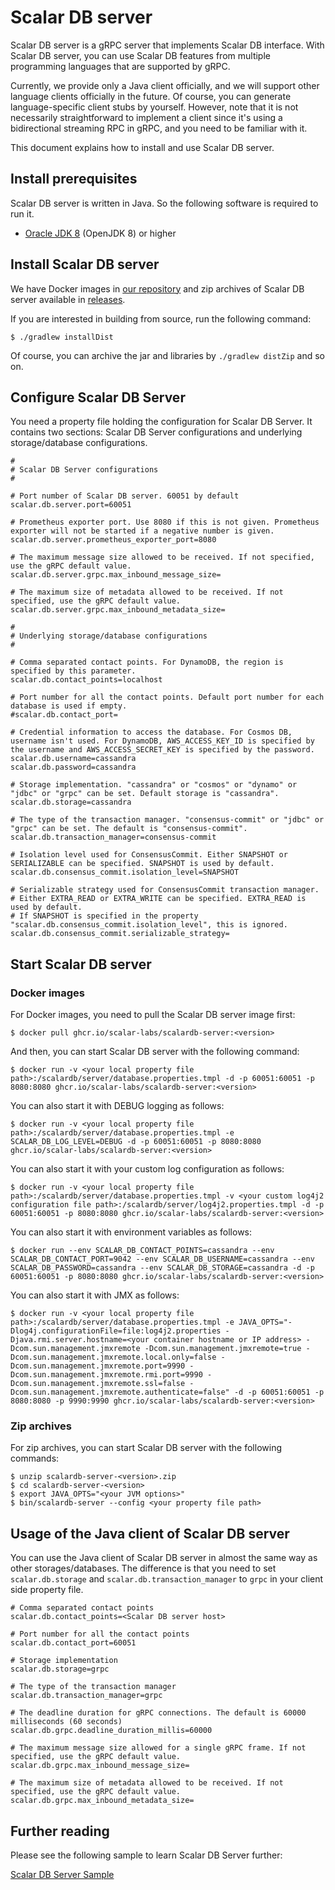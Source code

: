 # Scalar DB server

Scalar DB server is a gRPC server that implements Scalar DB interface. 
With Scalar DB server, you can use Scalar DB features from multiple programming languages that are supported by gRPC.

Currently, we provide only a Java client officially, and we will support other language clients officially in the future.
Of course, you can generate language-specific client stubs by yourself.
However, note that it is not necessarily straightforward to implement a client since it's using a bidirectional streaming RPC in gRPC, and you need to be familiar with it.

This document explains how to install and use Scalar DB server.

## Install prerequisites

Scalar DB server is written in Java. So the following software is required to run it.

* [Oracle JDK 8](https://www.oracle.com/technetwork/java/javase/downloads/jdk8-downloads-2133151.html) (OpenJDK 8) or higher

## Install Scalar DB server

We have Docker images in [our repository](https://github.com/orgs/scalar-labs/packages/container/package/scalardb-server) and zip archives of Scalar DB server available in [releases](https://github.com/scalar-labs/scalardb/releases).

If you are interested in building from source, run the following command: 

```shell
$ ./gradlew installDist
```

Of course, you can archive the jar and libraries by `./gradlew distZip` and so on.

## Configure Scalar DB Server

You need a property file holding the configuration for Scalar DB Server. 
It contains two sections: Scalar DB Server configurations and underlying storage/database configurations.

```properties
#
# Scalar DB Server configurations
#

# Port number of Scalar DB server. 60051 by default
scalar.db.server.port=60051

# Prometheus exporter port. Use 8080 if this is not given. Prometheus exporter will not be started if a negative number is given.
scalar.db.server.prometheus_exporter_port=8080

# The maximum message size allowed to be received. If not specified, use the gRPC default value.
scalar.db.server.grpc.max_inbound_message_size=

# The maximum size of metadata allowed to be received. If not specified, use the gRPC default value.
scalar.db.server.grpc.max_inbound_metadata_size=

#
# Underlying storage/database configurations
#

# Comma separated contact points. For DynamoDB, the region is specified by this parameter.
scalar.db.contact_points=localhost

# Port number for all the contact points. Default port number for each database is used if empty.
#scalar.db.contact_port=

# Credential information to access the database. For Cosmos DB, username isn't used. For DynamoDB, AWS_ACCESS_KEY_ID is specified by the username and AWS_ACCESS_SECRET_KEY is specified by the password.
scalar.db.username=cassandra
scalar.db.password=cassandra

# Storage implementation. "cassandra" or "cosmos" or "dynamo" or "jdbc" or "grpc" can be set. Default storage is "cassandra".
scalar.db.storage=cassandra

# The type of the transaction manager. "consensus-commit" or "jdbc" or "grpc" can be set. The default is "consensus-commit".
scalar.db.transaction_manager=consensus-commit

# Isolation level used for ConsensusCommit. Either SNAPSHOT or SERIALIZABLE can be specified. SNAPSHOT is used by default.
scalar.db.consensus_commit.isolation_level=SNAPSHOT

# Serializable strategy used for ConsensusCommit transaction manager.
# Either EXTRA_READ or EXTRA_WRITE can be specified. EXTRA_READ is used by default.
# If SNAPSHOT is specified in the property "scalar.db.consensus_commit.isolation_level", this is ignored.
scalar.db.consensus_commit.serializable_strategy=
```

## Start Scalar DB server

### Docker images

For Docker images, you need to pull the Scalar DB server image first:
```shell
$ docker pull ghcr.io/scalar-labs/scalardb-server:<version>
```

And then, you can start Scalar DB server with the following command:
```shell
$ docker run -v <your local property file path>:/scalardb/server/database.properties.tmpl -d -p 60051:60051 -p 8080:8080 ghcr.io/scalar-labs/scalardb-server:<version>
```

You can also start it with DEBUG logging as follows:
```shell
$ docker run -v <your local property file path>:/scalardb/server/database.properties.tmpl -e SCALAR_DB_LOG_LEVEL=DEBUG -d -p 60051:60051 -p 8080:8080 ghcr.io/scalar-labs/scalardb-server:<version>
````

You can also start it with your custom log configuration as follows:
```shell
$ docker run -v <your local property file path>:/scalardb/server/database.properties.tmpl -v <your custom log4j2 configuration file path>:/scalardb/server/log4j2.properties.tmpl -d -p 60051:60051 -p 8080:8080 ghcr.io/scalar-labs/scalardb-server:<version>
```

You can also start it with environment variables as follows:
```shell
$ docker run --env SCALAR_DB_CONTACT_POINTS=cassandra --env SCALAR_DB_CONTACT_PORT=9042 --env SCALAR_DB_USERNAME=cassandra --env SCALAR_DB_PASSWORD=cassandra --env SCALAR_DB_STORAGE=cassandra -d -p 60051:60051 -p 8080:8080 ghcr.io/scalar-labs/scalardb-server:<version>
```

You can also start it with JMX as follows:
```shell
$ docker run -v <your local property file path>:/scalardb/server/database.properties.tmpl -e JAVA_OPTS="-Dlog4j.configurationFile=file:log4j2.properties -Djava.rmi.server.hostname=<your container hostname or IP address> -Dcom.sun.management.jmxremote -Dcom.sun.management.jmxremote=true -Dcom.sun.management.jmxremote.local.only=false -Dcom.sun.management.jmxremote.port=9990 -Dcom.sun.management.jmxremote.rmi.port=9990 -Dcom.sun.management.jmxremote.ssl=false -Dcom.sun.management.jmxremote.authenticate=false" -d -p 60051:60051 -p 8080:8080 -p 9990:9990 ghcr.io/scalar-labs/scalardb-server:<version>
```

### Zip archives

For zip archives, you can start Scalar DB server with the following commands:

```shell
$ unzip scalardb-server-<version>.zip
$ cd scalardb-server-<version>
$ export JAVA_OPTS="<your JVM options>"
$ bin/scalardb-server --config <your property file path>
```

## Usage of the Java client of Scalar DB server

You can use the Java client of Scalar DB server in almost the same way as other storages/databases.
The difference is that you need to set `scalar.db.storage` and `scalar.db.transaction_manager` to `grpc` in your client side property file.

```properties
# Comma separated contact points
scalar.db.contact_points=<Scalar DB server host>

# Port number for all the contact points
scalar.db.contact_port=60051

# Storage implementation
scalar.db.storage=grpc

# The type of the transaction manager
scalar.db.transaction_manager=grpc

# The deadline duration for gRPC connections. The default is 60000 milliseconds (60 seconds)
scalar.db.grpc.deadline_duration_millis=60000

# The maximum message size allowed for a single gRPC frame. If not specified, use the gRPC default value.
scalar.db.grpc.max_inbound_message_size=

# The maximum size of metadata allowed to be received. If not specified, use the gRPC default value.
scalar.db.grpc.max_inbound_metadata_size=
```

## Further reading

Please see the following sample to learn Scalar DB Server further:

[Scalar DB Server Sample](https://github.com/scalar-labs/scalardb-samples/tree/main/scalardb-server-sample)
